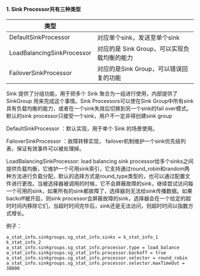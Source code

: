 #### 1. Sink Processor共有三种类型

| 类型                       |                                             |
| -------------------------- | ------------------------------------------- |
| DefaultSinkProcessor       | 对应单个sink，发送至单个sink                |
| LoadBalancingSinkProcessor | 对应的是 Sink Group，可以实现负载均衡的能力 |
| FailoverSinkProcessor      | 对应的是Sink Group，可以错误回复的功能      |

Sink 提供了分组功能，用于把多个 Sink 聚合为一组进行使用，内部提供了 SinkGroup 用来完成这个事情。Sink Processors可以使在Sink Group中所有sink具有负载均衡的能力，或者在一个sink失效后切换到另一个sink的fail over模式。默认的sink processor只接受一个sink，用户不一定非得创建sink group

DefaultSinkProcessor ：默认实现，用于单个 Sink 的场景使用。

FailoverSinkProcessor ：故障转移实现， failover机制维护一个sink优先级列表，保证有效事件可以被处理掉。

LoadBalancingSinkProcessor:  load balancing sink processor给多个sinks之间提供负载均衡，它维护一个可用sink索引，它支持通过round_robin和random两种方法进行负载分配，默认的选择方式是round_type类型的，也可以通过配置文件进行更改。当被选择器被调用的时候，它不会屏蔽故障的sink，继续尝试访问每一个可用的sink，如果所有的sink都故障了，选择器则无法给sink传播数据。如果backoff被开启，则sink processor会屏蔽故障的sink，选择器会在一个给定的超时时间内移除它们，当超时时间完毕后，sink还是无法访问，则超时时间以指数方式增长。

例子：

```
a_stat_info.sinkgroups.sg_stat_info.sinks = k_stat_info_1 k_stat_info_2
a_stat_info.sinkgroups.sg_stat_info.processor.type = load_balance
a_stat_info.sinkgroups.sg_stat_info.processor.backoff = true
a_stat_info.sinkgroups.sg_stat_info.processor.selector = round_robin
a_stat_info.sinkgroups.sg_stat_info.processor.selector.maxTimeOut = 30000
```

